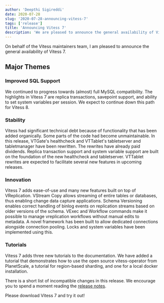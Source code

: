 ```yaml
---
author: 'Deepthi Sigireddi'
date: 2020-07-28
slug: '2020-07-28-announcing-vitess-7'
tags: ['release']
title: 'Announcing Vitess 7'
description: 'We are pleased to announce the general availability of Vitess 7. Highlights include replica transactions, savepoint support, and per-session system variables.'
---
```


On behalf of the Vitess maintainers team, I am pleased to announce the general availability of Vitess 7.

## Major Themes

### Improved SQL Support
We continued to progress towards (almost) full MySQL compatibility. The highlights in Vitess 7 are replica transactions, savepoint support, and ability to set system variables per session.
We expect to continue down this path for Vitess 8.

### Stability
Vitess had significant technical debt because of functionality that has been added organically. Some parts of the code had become unmaintainable.
In this release, VTGate's healthcheck and VTTablet's tabletserver and tabletmanager have been rewritten.
The rewrites have already paid dividends. Replica transaction support and system variable support are built on the foundation of the new healthcheck and tabletserver.
VTTablet rewrites are expected to facilitate several new features in upcoming releases.

### Innovation
Vitess 7 adds ease-of-use and many new features built on top of VReplication. VStream Copy allows streaming of entire tables or databases, thus enabling change data capture applications.
Schema Versioning enables correct handling of binlog events on replication streams based on older versions of the schema.
VExec and Workflow commands make it possible to manage vreplication workflows without manual edits to metadata.
A novel framework has been built to allow dedicated connections alongside connection pooling. Locks and system variables have been implemented using this.

### Tutorials
Vitess 7 adds three new tutorials to the documentation. We have added a tutorial that demonstrates how to use the open source vitess-operator from PlanetScale,
a tutorial for region-based sharding, and one for a local docker installation.

There is a short list of incompatible changes in this release. We encourage you to spend a moment reading the [release notes](https://github.com/vitessio/vitess/releases/tag/v7.0.0).

Please download Vitess 7 and try it out!
